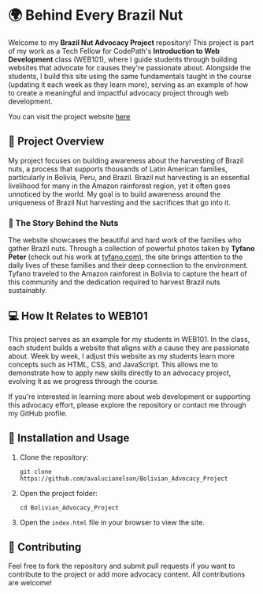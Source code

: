 # 🌍 Behind Every Brazil Nut

Welcome to my **Brazil Nut Advocacy Project** repository! This project is part of my work as a Tech Fellow for CodePath's **Introduction to Web Development** class (WEB101), where I guide students through building websites that advocate for causes they're passionate about. Alongside the students, I build this site using the same fundamentals taught in the course (updating it each week as they learn more), serving as an example of how to create a meaningful and impactful advocacy project through web development.

You can visit the project website [here](https://avalucianelson.github.io/Brazil_Nuts/)

## 🌿 Project Overview

My project focuses on building awareness about the harvesting of Brazil nuts, a process that supports thousands of Latin American families, particularly in Bolivia, Peru, and Brazil. Brazil nut harvesting is an essential livelihood for many in the Amazon rainforest region, yet it often goes unnoticed by the world. My goal is to build awareness around the uniqueness of Brazil Nut harvesting and the sacrifices that go into it. 

### 📸 The Story Behind the Nuts

The website showcases the beautiful and hard work of the families who gather Brazil nuts. Through a collection of powerful photos taken by **Tyfano Peter** (check out his work at [tyfano.com](http://tyfano.com)), the site brings attention to the daily lives of these families and their deep connection to the environment. Tyfano traveled to the Amazon rainforest in Bolivia to capture the heart of this community and the dedication required to harvest Brazil nuts sustainably.

## 💻 How It Relates to WEB101

This project serves as an example for my students in WEB101. In the class, each student builds a website that aligns with a cause they are passionate about. Week by week, I adjust this website as my students learn more concepts such as HTML, CSS, and JavaScript. This allows me to demonstrate how to apply new skills directly to an advocacy project, evolving it as we progress through the course.

If you're interested in learning more about web development or supporting this advocacy effort, please explore the repository or contact me through my GitHub profile.

## 🚀 Installation and Usage

1. Clone the repository:
   ```
   git clone https://github.com/avalucianelson/Bolivian_Advocacy_Project
   ```
2. Open the project folder:
   ```
   cd Bolivian_Advocacy_Project
   ```
3. Open the `index.html` file in your browser to view the site.

## 🤝 Contributing

Feel free to fork the repository and submit pull requests if you want to contribute to the project or add more advocacy content. All contributions are welcome!

